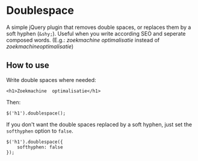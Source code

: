 Doublespace
===========

A simple jQuery plugin that removes double spaces, or replaces them by a soft hyphen (`&shy;`). Useful when you write according SEO and seperate composed words. (E.g.: *zoekmachine optimalisatie* instead of *zoekmachineoptimalisatie*)

How to use
----------

Write double spaces where needed: 

	<h1>Zoekmachine  optimalisatie</h1>

Then: 

	$('h1').doublespace();

If you don't want the double spaces replaced by a soft hyphen, just set the `softhyphen` option to `false`. 

	$('h1').doublespace({
		softhyphen: false
	});